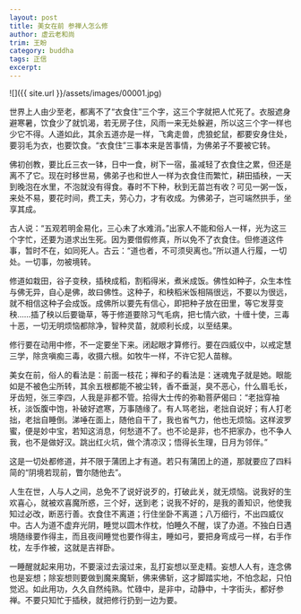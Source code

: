 ```yaml
---
layout: post
title: 美女在前 参禅人怎么修
author: 虚云老和尚
trim: 王盼
category: buddha
tags: 正信
excerpt:
---
```


![]({{ site.url }}/assets/images/00001.jpg)

世界上人由少至老，都离不了“衣食住”三个字，这三个字就把人忙死了。衣服遮身避寒暑，饮食少了就饥渴，若无房子住，风雨一来无处躲避，所以这三个字一样也少它不得。人道如此，其余五道亦是一样，飞禽走兽，虎狼蛇鼠，都要安身住处，要羽毛为衣，也要饮食。“衣食住”三事本来是苦事情，为佛弟子不要被它转。

佛初创教，要比丘三衣一钵，日中一食，树下一宿，虽减轻了衣食住之累，但还是离不了它。现在时移世易，佛弟子也和世人一样为衣食住而繁忙，耕田插秧，一天到晚泡在水里，不泡就没有得食。春时不下种，秋到无苗岂有收？可见一粥一饭，来处不易，要花时间，费工夫，劳心力，才有收成。为佛弟子，岂可端然拱手，坐享其成。

古人说：“五观若明金易化，三心未了水难消。”出家人不能和俗人一样，光为这三个字忙，还要为道求出生死。因为要借假修真，所以免不了衣食住。但修道这件事，暂时不在，如同死人。古云：“道也者，不可须臾离也。”所以道人行履，一切处。一切事，勿被境转。

修道如栽田，谷子变秧，插秧成稻，割稻得米，煮米成饭。佛性如种子，众生本性与佛无异，自心是佛，故曰佛性。这种子，和秧稻米饭相隔很远，不要以为很远，就不相信这种子会成饭。成佛所以要先有信心，即把种子放在田里，等它发芽变秧……插了秧以后要锄草，等于修道要除习气毛病，把七情六欲，十缠十使，三毒十恶，一切无明烦恼都除净，智种灵苗，就顺利长成，以至结果。

修行要在动用中修，不一定要坐下来。闭起眼才算修行。要在四威仪中，以戒定慧三学，除贪嗔痴三毒，收摄六根。如牧牛一样，不许它犯人苗稼。

美女在前，俗人的看法是：前面一枝花；禅和子的看法是：迷魂鬼子就是她。眼能如是不被色尘所转，其余五根都能不被尘转，香不垂涎，臭不恶心，什么眉毛长，牙齿短，张三李四，人我是非都不管。拾得大士传的弥勒菩萨偈曰：“老拙穿袖袄，淡饭腹中饱，补破好遮寒，万事随缘了。有人骂老拙，老拙自说好；有人打老拙，老拙自睡倒。涕唾在面上，随他自干了，我也省气力，他也无烦恼。这样波罗蜜，便是妙中宝，若知这消息，何愁道不了。也不论是非，也不把家办，也不争人我，也不是做好汉。跳出红火坑，做个清凉汉；悟得长生理，日月为邻伴。”

这是一切处都修道，并不限于蒲团上才有道。若只有蒲团上的道，那就要应了四料简的“阴境若现前，瞥尔随他去”。

人生在世，人与人之间，总免不了说好说歹的，打破此关，就无烦恼。说我好的生欢喜心，就被欢喜魔所惑，三个好，送到老；说我不好的，是我的善知识，他使我知过必改，断恶行善。衣食住不离道；行住坐卧不离道；八万细行，不出四威仪中。古人为道不虚弃光阴，睡觉以圆木作枕，怕睡久不醒，误了办道。不独白日遇境随缘要作得主，而且夜间睡觉也要作得主，睡如弓，要把身弯成弓一样，右手作枕，左手作被，这就是吉祥卧。

一睡醒就起来用功，不要滚过去滚过来，乱打妄想以至走精。妄想人人有，连念佛也是妄想；除妄想则要做到魔来魔斩，佛来佛斩，这才脚踏实地，不怕念起，只怕觉迟。如此用功，久久自然纯熟。忙碌中，是非中，动静中，十字街头，都好参禅。不要只知忙于插秧，就把修行扔到一边为要。
